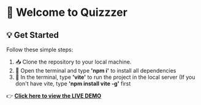 # 🚀 Welcome to Quizzzer

## 💡 Get Started

Follow these simple steps:

1. 📥 Clone the repository to your local machine.
2. 🚀 Open the terminal and type **'npm i'** to install all dependencies
3. 📝 In the terminal, type **'vite'** to run the project in the local server (If you don't have vite, type **'npm install vite -g'** first

👉 **[Click here to view the LIVE DEMO](https://quiz-game-with-react-and-ts.web.app/)**

